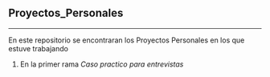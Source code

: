 ## Proyectos_Personales ##
---
En este repositorio se encontraran los Proyectos Personales en los que estuve trabajando
  1. En la primer rama *Caso practico para entrevistas*
